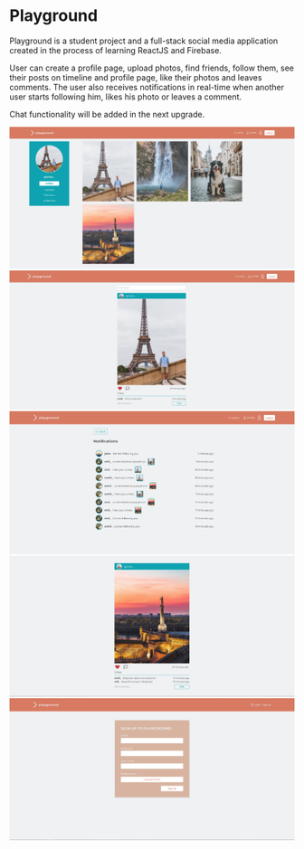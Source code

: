 # Playground

Playground is a student project and a full-stack social media application created in the process of learning ReactJS and Firebase.

User can create a profile page, upload photos, find friends, follow them, see their posts on timeline and profile page,
like their photos and leaves comments.
The user also receives notifications in real-time when another user starts following him, likes his photo or leaves a comment.

Chat functionality will be added in the next upgrade.

<img src="src/assets/screenshot-2.png">
<img src="src/assets/screenshot-3.png">
<img src="src/assets/screenshot-4.png">
<img src="src/assets/screenshot-5.png">
<img src="src/assets/screenshot-1.png">

